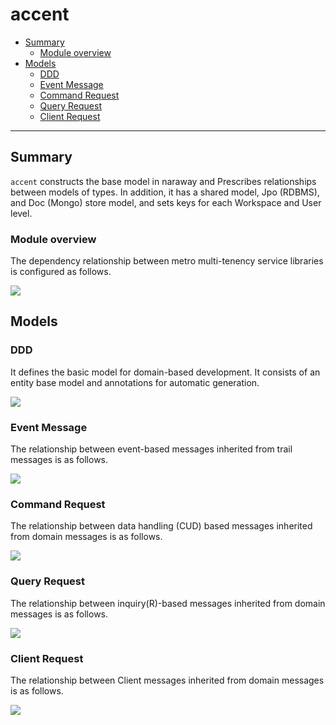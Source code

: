 # accent

- [Summary](#summary)
    * [Module overview](#module-overview)
- [Models](#models)
    * [DDD](#ddd)
    * [Event Message](#event-message)
    * [Command Request](#command-request)
    * [Query Request](#query-request)
    * [Client Request](#client-request)

---

## Summary

`accent` constructs the base model in naraway and
Prescribes relationships between models of types. In addition, it has a shared model, Jpo (RDBMS), and Doc (Mongo) store model, and sets keys for each Workspace and User level.


### Module overview

The dependency relationship between metro multi-tenency service libraries is configured as follows.

![](http://www.plantuml.com/plantuml/png/RP11ZzD038NlyokivGA7b5q4d3WKIYljPGyK2QJIW-Dn6xEJSUIPh9JzzKmILaeGf_6pdr_yPPioMkxRu1hn32H6WUUwvToeJywbHuaT6hP00LFwdBD9tMU-9ur7UMQuNLY2HCv3nz1f64RnlvbQYLuCTcFk5pNFjjEW1dL0UbmOJFleIIsomGVdJAvDXejgBdgdtJ0tNjCRUDZ__FvjluVxI9jVSPia4iExsxlt6_YuWRlRZNEaRQUHOmOa6f-Jcuk_JtKnBQAgAbV1Lxv8b2mQGI_mW8Rm0mV0420rQEnX94h5kUjJrbQUSJBN0z3KO8FEz3TJ1aaGDKEdAKaTkEmS2GD3ZQdaQ0I9Nfx4zrZ29NE2t1JoQrC63PjaB33kl2JmXYsM_A3NdWl8fAkNnZzo1NQShf-99ji40XWzO9-R4YuqeRmTfTeBM4aIMXznC--tGgQ9xKc8qmsyEXmEpftcVtg6JrK5fzMvPxVMIyywh7njoz7tRVW3)
<!--
```plantuml
hide circle
hide methods

skinparam classAttributeIconSize 0
skinparam linetype polyline
skinparam linetype ortho
skinparam ClassBorderColor black
skinparam roundcorner 5

right footer Copyright (c) NEXTREE Inc.\n@since 2014. 6. 10.

component accent [
accent
accent-front
---
- Definition of Nara Way all shared types
- Customization by customer project is not possible
- Scale based on individual sites through inheritance
]

component dramaprologue [
drama-prologue
drama-prologue-front
---
- Shared Nara drama type and authentication/authorization logic
]

component "drama microservices" #FFF

[accent] <-- [dramaprologue]
[dramaprologue] <-- [drama microservices]
```
-->

## Models

### DDD

It defines the basic model for domain-based development. It consists of an entity base model and annotations for automatic generation.

![](http://www.plantuml.com/plantuml/png/VPFVJnin3CVVxw-8j1SGQWNJjWU44AnKY0q1eWXDOZpaSkxL8ublZg_IiV6_h_U3BdUql3d-VkpOZdCIHBEKpYOBp40PP6EXjHt8WhAG9E49VQ5PEsMi3k5KX34j1IuC-Ha-WzgF48iUf2f05MIh-h198rwbZeH9dVShSGOy8KkiKglDKmGmbJupn1vOVNvJaVgJA9Mk8lA6Qr8S7O4l7R0M97zyh719N6t2q0lmN1jOGOu4bqt49b9xJ_AQps6GYYd0HZ8Dmjh8YjD5OT6qEL-IX35VY9eJ2R2QK56rZXspgwwcF-vkfrDruStufpy9w0seZ_i7dyRgorWTx8-JfEtsZ9n6Vvhd3BaMKBqUUipK2qgbueAQMIarKfWTgfam-hnpG0FV0mSaVwWihHM678Dqixn31ptLKOPpD9l4lLQiTgwqWtjjIxZ48BkDzg7JrkiKXjHBryktG7u6ZDhYiqxjeE6keJqbL8Cxkt5RZVk6GQJgY-laCz4vl3SdXjybrDr_X-fGdHgXsbh7D_MUCvN5iAmUSPt-0YFRaFR-Ivp3f38Mr71vsrfMVLXqw7MpoAgk1PVGc6V4Jdjfx5jmj8HiNU4v-3eJN1Trjg3YHOxwB9WAO448zPHki_IcTLGFZnrH5fcM-W7-Zt6bTTV44TkkyDf5iPtJa2sTlzektLN5rgZIsjU2KY8BklbaRnVcxwWSzHxYNQPvpet4gFUnalZGoF4w9SdmeuuU5fXbu1-pGPxX4yLWDDSaicDck3_92VYiTFOV)
<!--
```plantuml
hide circle
hide methods

skinparam classAttributeIconSize 0
skinparam linetype polyline
skinparam linetype ortho
skinparam ClassBorderColor black
skinparam roundcorner 5

skinparam class {
  backgroundColor<<enumeration>> ivory
  backgroundColor<<interface>> motivation
  backgroundColor<<annotation>> mistyrose
  backgroundColor<<abstract>> application
}

right footer Copyright (c) NEXTREE Inc.\n@since 2014. 6. 10.

class DomainAggregate <<interface>>
class DomainEntity <<abstract>> {
    - id: String
    - entityVersion: long
    - registerationTime: long
    - modificationTime: long
    + modify(NameValueList)
    # modifyAttributes(NameValueList)
}
class JsonSerializable <<interface>> {
    + toJson(): String
    + toPrettyJson(): String
}
class StageEntity <<abstract>> {
    - requesterKey: ActorKey
}
class ValueGroup <<interface>> {}
class ValueObject <<interface>> {}
class EntityLifeCycle <<enumeration>> {
    Preliminary
    Active
    Dormant
    Removed
}
class GenerateOptions <<annotation>> {
    - properties(): RdbProperty[]
    - updatable(): String[]
}
class RdbProperty <<annotation>> {
    - name(): String
    - columnName(): String
    - columnType(): String
    - columnNullable(): boolean
}

JsonSerializable <|-u- ValueObject 
JsonSerializable <|-u- ValueGroup
JsonSerializable <|-- DomainEntity
DomainEntity <|-- StageEntity

DomainAggregate -[hidden]d- DomainEntity
GenerateOptions -[hidden]d- RdbProperty
RdbProperty -[hidden]d- EntityLifeCycle
```
-->

### Event Message

The relationship between event-based messages inherited from trail messages is as follows.

![](http://www.plantuml.com/plantuml/png/bLDFRnC_4Btlfx1w-lqEYLe47Agg0j8SAX4acXoGW8DZJv9HRSyodWGMw7V7YRE9arqgSVEyz-RDpfzTeGLba8s3QlVs82koiQhY8uPQi_RAE1tZMn76-LhWtb2OuazGbuN4OG1fQb0rkMORz774oReWHblVTyGMU4IEMCsTDe-5W6aTh24EmEfLvulKhqgfUSfOxdGxYviR26iFh0KftDugt10tVJ8C0hpG1fB8a-1cbz6dr26Gj7uUepHC4NgLyoYiZIIThck79di-LHNZSYLgGIJ0QaHrau7_pF_gm_ZJx64yLlV13B-4Dn630VNYykhbKBqUgglBOLNbRcUiqKqWHhq4LHRRpK6fWK9xhQR269PxGBOfzs51rshMFlUKpqQpj9SzEJaYrLDHioJK-NnpwP532F80tzOG9IFalGwsX3wkWPiIk6k2zcYwk1Ozta3OH-GrXXmNdsLWsqogNtPQz5yssS4Zy0ODzAhFqLep19bqd4fsclt-cPlqLbn7u4wXv_ULDPo7E4EVD8uEkTyrId8gy7QGnN3FJkgWQ9VHVtAsfVE7tPLXrV5uveGUO8bHWC7kmWbPN60ACkTf0_RqAaSK17x8yG9M3Dg-9wDT6j0nE6HD9M4-z_BNFwRMZIDjSpTzp6ZhrK-TeO8UecXV7_2dgZhvYGSyk5KNnMOlkfizJN3R16clFydRvwdkvlV03ihbzj35RtPuxGkSBFNYRAdb60VsymgjXV0rfPLR-GC0)
<!--
```plantuml
hide circle
hide methods

skinparam classAttributeIconSize 0
skinparam linetype polyline
skinparam linetype ortho
skinparam ClassBorderColor black
skinparam roundcorner 5

skinparam class {
  backgroundColor<<enumeration>> ivory
  backgroundColor<<interface>> motivation
  backgroundColor<<annotation>> mistyrose
  backgroundColor<<abstract>> application
}

right footer Copyright (c) NEXTREE Inc.\n@since 2014. 6. 10.

class TrailMessage <<abstract>> {
    - id: String
    - trailInfo: TrailInfo
    - messageType: TrailMessageType
}
class TrailMessageType <<enumeration>> {
    ClientRequest
    CommandRequest
    QueryRequest
    DynamicQueryRequest
    DataEvent
    DomainEvent
}
class TraceInfo {
    - trailId: String
    - messageId: String
    - service: String
    - message: String
    - parentMessageId: String
    - parentService: String
    - parentService: String
    - parentMessage: String
    - userId: String
    - messageType: TrailMessageType
    - requestTime: long
    - waitingTime: long
}
class DomainEvent <<abstract>> {}
class DataEvent <<abstract>> {
    - dataEventType: DataEventType
}
class DataEventType <<enumeration>> {
    Registered
    Modified
    Removed
}
class TrailContext {
    - threadLocal: ThreadLocal
}
class StreamEvent {
    - id: String
    - payloadType: String
    - payloadClass: String
    - payload: String
    - timestamp: String
}

TrailMessage -r-> "messageType" TrailMessageType
TrailMessage -l-> "traceInfo" TraceInfo
TrailMessage <|-d- DomainEvent
TrailMessage <|-d- DataEvent
DataEvent -l-> "dataEventType" DataEventType
StreamEvent -d[hidden]-> TrailContext
```
-->

### Command Request

The relationship between data handling (CUD) based messages inherited from domain messages is as follows.

![](http://www.plantuml.com/plantuml/png/bLDDRzD04BtxLunoWaEY5W67geeAQIf58fL8WyI1osOzIKVT3pCx3fZI_uwTTLDx7LNYvdtlpPkTsUUh88gbjEQUSWHDh0rcWs-BSk_pa6NXWLoXM5dGHeNmIOHfKmekj7Ttz0VXh2Cnv52g0g7mfceEfpZFjNM7c3M-dptdo3DlFCF6AFtG4R0lNQuzEsJuCBWHF6O0cxfYTz0TB2ulqPKMMGbvDvq2xJrNfsJa17chDDOYwuNsXufJIkMSbsS_Iq4gzW5FAZT1M6cfTQee3Ede-PHbJBjxWQttWWmpNrGHUAFVmkty-terdyF2wSaFTnN8QOHtP-Vl9_1n0kTdaooBqwvPaLbY26g7q6lMx05W39HVm9qmkLqBI5EoS5j_4QkRpvQoqMXT5TYIonSaUuez1mIa-usjPuRGoGf_bXWa8jvQvV8kzBL4hhh0TUMK9Jt4bQZv7brxybQHY-VEjJGsmy1ZRz9q_dR80HwGzwJnf3f52yNePDbpIjcxwFVVtF9anp8W3ngz_bvHmt69QxArnlXZxIz5KZjryDxxhZ0KtWNQ68J-Z_7OwfBdF9q-7JNnXcr1ztAnomlNjZs6BSMFnkY4f5hauGA-K93Bk9TfV-WRHGRhfMsyDwXSIsvhj6GyxlccTquxlvBm5Uue2FBXiFGvRQiMjtuVH_mMaAznImxpet6lNsUYtngBnlzMsVJrZrmIZfIU-Vo5Uu8iwuO2nZoUmgWJcj4WD4c1QGha-STgvErdbZp-k1p_dVRSKaNqwkHXrCj3eevNVOx7Q12Fv1pxfyaTog9jFm2ZD01NwFBIcdy0)
<!--
```
hide circle
hide methods

skinparam classAttributeIconSize 0
skinparam linetype polyline
skinparam linetype ortho
skinparam ClassBorderColor black
skinparam roundcorner 5

skinparam class {
  backgroundColor<<enumeration>> ivory
  backgroundColor<<interface>> motivation
  backgroundColor<<annotation>> mistyrose
  backgroundColor<<abstract>> application
}

right footer Copyright (c) NEXTREE Inc.\n@since 2014. 6. 10.

class TrailMessage <<abstract>> {
    - id: String
    - trailInfo: TrailInfo
    - messageType: TrailMessageType
}
class TrailMessageType <<enumeration>> {
    ClientRequest
    CommandRequest
    QueryRequest
    DynamicQueryRequest
    DataEvent
    DomainEvent
}
class TraceInfo {
    - trailId: String
    - messageId: String
    - service: String
    - message: String
    - parentMessageId: String
    - parentService: String
    - parentService: String
    - parentMessage: String
    - userId: String
    - messageType: TrailMessageType
    - requestTime: long
    - waitingTime: long
}
class TrailResponsible <<interface>> {}
class CommandRequest <<abstract>> {
    - commandType: CommandType
    - response: CommandResponse
}
class CommandResponse {
    - entityIds: List<String>
    - requestFailed: boolean
    - failureMessage: FailureMessage
}
class CommandType <<enumeration>> {
    Register
    Modify
    Remove
    UserDefined
}
class FailureMessage {
    - exceptionName: String
    - exceptionMessage: String
    - exceptionCode: String
} 

TrailMessage -r-> "messageType" TrailMessageType
TrailMessage -l-> "traceInfo" TraceInfo
CommandRequest -u-|> TrailMessage
CommandRequest -l-> "commandType" CommandType
CommandRequest -r-> "response" CommandResponse
CommandResponse -u-|> TrailResponsible
CommandResponse -r-> "failureMessage" FailureMessage
```
-->

### Query Request

The relationship between inquiry(R)-based messages inherited from domain messages is as follows.

![](http://www.plantuml.com/plantuml/png/bLHDRzD04BtxLunoWaEY5W67g8fQGYf5eWNQ73XmsQmdwQZxuSwE0wRqlsDd7UDDB25EsNdpvitkp7CkWoYMqfe7oX4qiJQOdPmjoeFFGvQ5HtA5OcL16nN2bGZJkXHSQk_kwHV2MOzYoA5K1KBXJTK4GpdFjNGlCMzqFtZEaUVUU8QrKVgnHs1VkbnxTiZmxkH6y9m1hEkAxPwtbxYuG5TQP2NatMm6jFDS3T782V96QQn9rWljzXL3JEMSbuEUfI0L-u23p7KGLbfgdYeAGpfglcGPq_P1OEEz8CFS5rK4NkdNSBlujhfRB63fzEIxkmpaDCARi_Et4tW_WVEpIPR5rwvOaRd14DGM8MdMp05W39HFuLwOtBO5f2bPkesVmkfmR5Cs2gsg0gSzwOXaBsdFBW79VBlMSqFev0wVIWmI4M-jSdaV-beYLttWO-MK9NsAAr6B7ResybQHYt7lMXgRny1pyjBq_TqZJ_20l2EDm-mZj52CJcwEbPBiVTJxxzpDOCSo8AUD_hcloE4un1NPccDyL_j3aTHAFJpPxns6mhj0QuEGVXZF1zvLQxRzheRDnr45fuT5xwCswJURW3A5p_lVhdr_zKUgBMN89CFzdnh65yNAXdY5DZXk5c_PbQ4JacgPrqMVACX57FeidUYr8eFv5DRU6rIkJMvgj6JibdYTn5tV1Eur_gcn4FBkLjdK0RrSfpsSdllyR-u5iYpvZnZpU0QZdd56fyP92qnJ88UFQq-FnomrmBWS_vubOYcXRNsmn2YT_J7NHB7KYSUal15C9puwddXYadZ7H2LBpTJnJecNwFBIcZy0)
<!--
```plantuml
hide circle
hide methods

skinparam classAttributeIconSize 0
skinparam linetype polyline
skinparam linetype ortho
skinparam ClassBorderColor black
skinparam roundcorner 5

skinparam class {
  backgroundColor<<enumeration>> ivory
  backgroundColor<<interface>> motivation
  backgroundColor<<annotation>> mistyrose
  backgroundColor<<abstract>> application
}

right footer Copyright (c) NEXTREE Inc.\n@since 2014. 6. 10.

class TrailMessage <<abstract>> {
    - id: String
    - trailInfo: TrailInfo
    - messageType: TrailMessageType
}
class TrailMessageType <<enumeration>> {
    ClientRequest
    CommandRequest
    QueryRequest
    DynamicQueryRequest
    DataEvent
    DomainEvent
}
class TraceInfo {
    - trailId: String
    - messageId: String
    - service: String
    - message: String
    - parentMessageId: String
    - parentService: String
    - parentService: String
    - parentMessage: String
    - userId: String
    - messageType: TrailMessageType
    - requestTime: long
    - waitingTime: long
}
class TrailResponsible <<interface>> {}
class AbstractQuery <<abstract>> {
    - response: QueryReponse
    - offset: Offset
}
class QueryRequest <<abstract>> {}
class DynamicQueryRequest <<abstract>> {
    - queryParams: QueryParams
}
class QueryResponse {
    - entityIds: List<String>
    - requestFailed: boolean
    - failureMessage: FailureMessage
}
class FailureMessage {
    - exceptionName: String
    - exceptionMessage: String
    - exceptionCode: String
} 

TrailMessage -r-> "messageType" TrailMessageType
TrailMessage -l-> "traceInfo" TraceInfo
AbstractQuery -u-|> TrailMessage
AbstractQuery -r-> "response" QueryResponse
AbstractQuery -l-|> TrailResponsible
AbstractQuery -d-> "failureMessage" FailureMessage
QueryRequest -u-|> AbstractQuery
DynamicQueryRequest -u--|> AbstractQuery
```
-->

### Client Request

The relationship between Client messages inherited from domain messages is as follows.

![](http://www.plantuml.com/plantuml/png/bL9BZn914BxthwZiIG-GNQCUDXk28WSEcBYGwC5BqrD0PVinMrs36NN_kmtDc8QPc7YR_kfxr6EcKJHBuwnIUweG3B6ncByToZvKKQduHBxMh1qOgsFy8CAqQGGN9lWL_KIuBIYMF4fR8zJ1jiV7K2rmiYuAiwFlny0LyYpOmB2nsZmL10wDhqnWZmplUXt1BmMmIOhTYNUoU7X0tpXaBHJyP09q2DmEqSWBybORJ2GNX0udnH1JUn-aytCKfUKGSP2vYSBQIEBfkhPaikUBKaoxlS0sX1GAir2t6NXbNiFd-RVrutmE2s_6t_qqaZS8RsxltexX_HZkRiTAvMdNhCakCKQzGoZ3Jdi0605Lzx1AL_AxCo17oS9lmpsikyzpoMMZTLlZVM6T4VMICti5kDvlZfvPGY-F-DnWb8m4vxIlIkXBWzoMmAVMQqUcZslHymFwyoiuJJw_YxOC7eT9-UMavVp5a3qy8X_8u23x6gqrf-XbuTIlhhBVVzUMWubDQgyNzEzxPGxd9Qx99OuDVxK_D4boAl1kaTtXckUak_gfEivNt5pIKaML7S28HnEuAJgywNLu9R17WNHNJFJkKrr6ZPhHxmcKMfNRwN4kC3L5NpNE_W40)

<!--
```plantuml
hide circle
hide methods

skinparam classAttributeIconSize 0
skinparam linetype polyline
skinparam linetype ortho
skinparam ClassBorderColor black
skinparam roundcorner 5

skinparam class {
  backgroundColor<<enumeration>> ivory
  backgroundColor<<interface>> motivation
  backgroundColor<<annotation>> mistyrose
  backgroundColor<<abstract>> application
}

right footer Copyright (c) NEXTREE Inc.\n@since 2014. 6. 10.

class TrailMessage <<abstract>> {
    - id: String
    - trailInfo: TrailInfo
    - messageType: TrailMessageType
}
class TrailMessageType <<enumeration>> {
    ClientRequest
    CommandRequest
    QueryRequest
    DynamicQueryRequest
    DataEvent
    DomainEvent
}
class TraceInfo {
    - trailId: String
    - messageId: String
    - service: String
    - message: String
    - parentMessageId: String
    - parentService: String
    - parentService: String
    - parentMessage: String
    - userId: String
    - messageType: TrailMessageType
    - requestTime: long
    - waitingTime: long
}
class ClientReuqest <<abstract>> {}
class WebClientReuqest {}

TrailMessage -r-> "messageType" TrailMessageType
TrailMessage -l-> "traceInfo" TraceInfo
ClientReuqest -u-|> TrailMessage
WebClientReuqest -u-|> ClientReuqest
```
-->